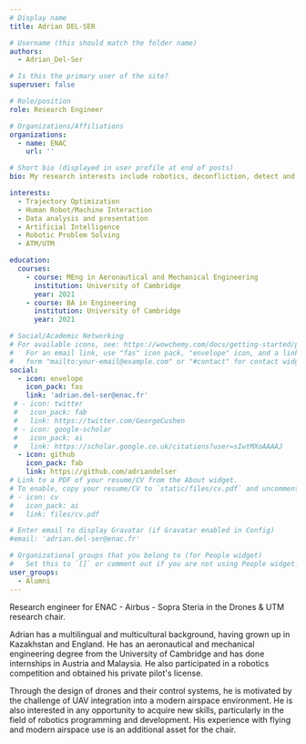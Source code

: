 ```yaml
---
# Display name
title: Adrian DEL-SER

# Username (this should match the folder name)
authors:
  - Adrian_Del-Ser

# Is this the primary user of the site?
superuser: false

# Role/position
role: Research Engineer

# Organizations/Affiliations
organizations:
  - name: ENAC
    url: ''

# Short bio (displayed in user profile at end of posts)
bio: My research interests include robotics, deconfliction, detect and avoid problems.

interests:
  - Trajectory Optimization
  - Human Robot/Machine Interaction
  - Data analysis and presentation
  - Artificial Intelligence
  - Robotic Problem Solving
  - ATM/UTM

education:
  courses:
    - course: MEng in Aeronautical and Mechanical Engineering
      institution: University of Cambridge
      year: 2021
    - course: BA in Engineering
      institution: University of Cambridge
      year: 2021

# Social/Academic Networking
# For available icons, see: https://wowchemy.com/docs/getting-started/page-builder/#icons
#   For an email link, use "fas" icon pack, "envelope" icon, and a link in the
#   form "mailto:your-email@example.com" or "#contact" for contact widget.
social:
  - icon: envelope
    icon_pack: fas
    link: 'adrian.del-ser@enac.fr'
 # - icon: twitter
 #   icon_pack: fab
 #   link: https://twitter.com/GeorgeCushen
 # - icon: google-scholar
 #   icon_pack: ai
 #   link: https://scholar.google.co.uk/citations?user=sIwtMXoAAAAJ
  - icon: github
    icon_pack: fab
    link: https://github.com/adriandelser
# Link to a PDF of your resume/CV from the About widget.
# To enable, copy your resume/CV to `static/files/cv.pdf` and uncomment the lines below.
# - icon: cv
#   icon_pack: ai
#   link: files/cv.pdf

# Enter email to display Gravatar (if Gravatar enabled in Config)
#email: 'adrian.del-ser@enac.fr'

# Organizational groups that you belong to (for People widget)
#   Set this to `[]` or comment out if you are not using People widget.
user_groups:
  - Alumni
---
```

Research engineer for ENAC - Airbus - Sopra Steria in the Drones & UTM research chair. 

Adrian has a multilingual and multicultural background, having grown up in Kazakhstan and England. He has an aeronautical and mechanical engineering degree from the University of Cambridge and has done internships in Austria and Malaysia. He also participated in a robotics competition and obtained his private pilot's license.  

Through the design of drones and their control systems, he is motivated by the challenge of UAV integration into a modern airspace environment. He is also interested in any opportunity to acquire new skills, particularly in the field of robotics programming and development. His experience with flying and modern airspace use is an additional asset for the chair.  
